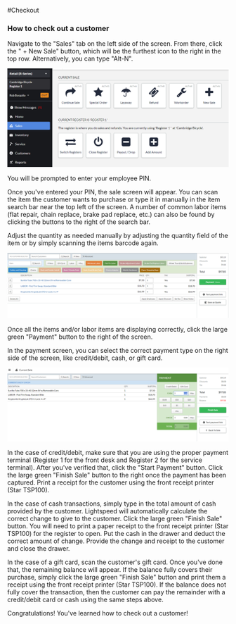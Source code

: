 #Checkout 

### How to check out a customer

Navigate to the "Sales" tab on the left side of the screen. From there, click the " + New Sale" button, which will be the furthest icon to the right in the top row. Alternatively, you can type "Alt-N". 

![image](images\newsale.PNG)

You will be prompted to enter your employee PIN. 

Once you've entered your PIN, the sale screen will appear. You can scan the item the customer wants to purchase or type it in manually in the item search bar near the top left of the screen. A number of common labor items (flat repair, chain replace, brake pad replace, etc.) can also be found by clicking the buttons to the right of the search bar. 

Adjust the quantity as needed manually by adjusting the quantity field of the item or by simply scanning the items barcode again. 

![image](images\sale_example.PNG)

Once all the items and/or labor items are displaying correctly, click the large green "Payment" button to the right of the screen. 

In the payment screen, you can select the correct payment type on the right side of the screen, like credit/debit, cash, or gift card. 

![image](images\payment.PNG)

In the case of credit/debit, make sure that you are using the proper payment terminal (Register 1 for the front desk and Register 2 for the service terminal). After you've verified that, click the "Start Payment" button. Click the large green "Finish Sale" button to the right once the payment has been captured. Print a receipt for the customer using the front receipt printer (Star TSP100).  

In the case of cash transactions, simply type in the total amount of cash provided by the customer. Lightspeed will automatically calculate the correct change to give to the customer. Click the large green "Finish Sale" button. You will need to print a paper receipt to the front receipt printer (Star TSP100) for the register to open. Put the cash in the drawer and deduct the correct amount of change. Provide the change and receipt to the customer and close the drawer. 

In the case of a gift card, scan the customer's gift card. Once you've done that, the remaining balance will appear. If the balance fully covers their purchase, simply click the large green "Finish Sale" button and print them a receipt using the front receipt printer (Star TSP100). If the balance does not fully cover the transaction, then the customer can pay the remainder with a credit/debit card or cash using the same steps above. 

Congratulations! You've learned how to check out a customer!
